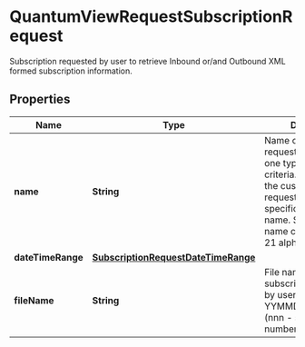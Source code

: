

# QuantumViewRequestSubscriptionRequest

Subscription requested by user to retrieve Inbound or/and Outbound XML formed subscription information.

## Properties

| Name | Type | Description | Notes |
|------------ | ------------- | ------------- | -------------|
|**name** | **String** | Name of subscription requested by user, as one type of request criteria. Required when the customer wants to request data for a specific subscription name. Subscription name consists of up to 21 alphanumerics. |  [optional] |
|**dateTimeRange** | [**SubscriptionRequestDateTimeRange**](SubscriptionRequestDateTimeRange.md) |  |  [optional] |
|**fileName** | **String** | File name of specific subscription requested by user. Format: YYMMDD_HHmmssnnn. (nnn - sequence number: usually &#x3D; 001) |  [optional] |



